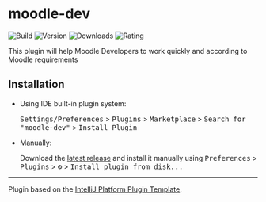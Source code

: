 # moodle-dev

![Build](https://github.com/SysBind/moodle-dev/workflows/Build/badge.svg)
![Version](https://img.shields.io/jetbrains/plugin/v/25109)
![Downloads](https://img.shields.io/jetbrains/plugin/d/25109)
![Rating](https://img.shields.io/jetbrains/plugin/r/rating/25109)

<!-- Plugin description -->
This plugin will help Moodle Developers to work quickly and according to Moodle requirements
<!-- Plugin description end -->

## Installation

- Using IDE built-in plugin system:
  
  <kbd>Settings/Preferences</kbd> > <kbd>Plugins</kbd> > <kbd>Marketplace</kbd> > <kbd>Search for "moodle-dev"</kbd> >
  <kbd>Install Plugin</kbd>
  
- Manually:

  Download the [latest release](https://github.com/SysBind/moodle-dev/releases/latest) and install it manually using
  <kbd>Preferences</kbd> > <kbd>Plugins</kbd> > <kbd>⚙️</kbd> > <kbd>Install plugin from disk...</kbd>


---
Plugin based on the [IntelliJ Platform Plugin Template][template].

[template]: https://github.com/JetBrains/intellij-platform-plugin-template
